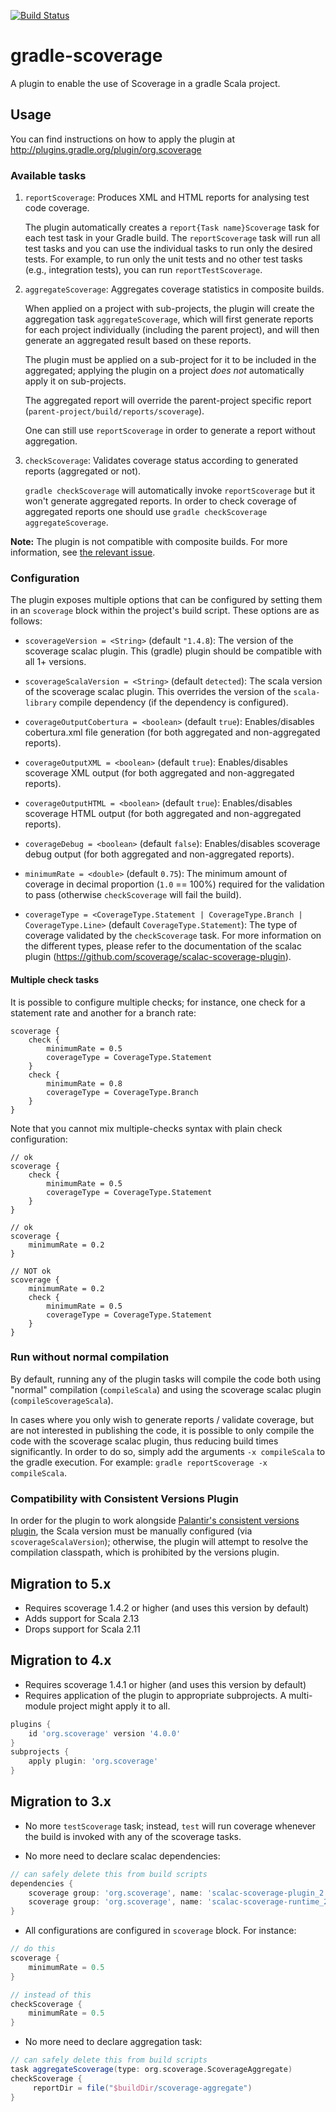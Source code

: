 [![Build Status](https://travis-ci.com/scoverage/gradle-scoverage.png?branch=master)](https://travis-ci.com/scoverage/gradle-scoverage)

gradle-scoverage
================
A plugin to enable the use of Scoverage in a gradle Scala project.

Usage
-----

You can find instructions on how to apply the plugin at http://plugins.gradle.org/plugin/org.scoverage

### Available tasks

1. `reportScoverage`: Produces XML and HTML reports for analysing test code coverage.

    The plugin automatically creates a `report{Task name}Scoverage` task for each test task in your
    Gradle build.  The `reportScoverage` task will run all test tasks and you can use the individual
    tasks to run only the desired tests.  For example, to run only the unit tests and no other test
    tasks (e.g., integration tests), you can run `reportTestScoverage`.

2. `aggregateScoverage`: Aggregates coverage statistics in composite builds.

    When applied on a project with sub-projects, the plugin will create the aggregation task `aggregateScoverage`, which
    will first generate reports for each project individually (including the parent project), and will then generate an
    aggregated result based on these reports.
    
    The plugin must be applied on a sub-project for it to be included in the aggregated; applying the plugin on a
    project _does not_ automatically apply it on sub-projects.   

    The aggregated report will override the parent-project specific report (`parent-project/build/reports/scoverage`).

    One can still use `reportScoverage` in order to generate a report without aggregation.

3. `checkScoverage`: Validates coverage status according to generated reports (aggregated or not).

    `gradle checkScoverage` will automatically invoke `reportScoverage` but it won't generate aggregated reports.
    In order to check coverage of aggregated reports one should use `gradle checkScoverage aggregateScoverage`.

**Note:** The plugin is not compatible with composite builds. For more information, see [the relevant issue](https://github.com/scoverage/gradle-scoverage/issues/98).
    
### Configuration

The plugin exposes multiple options that can be configured by setting them in an `scoverage` block within the project's
build script. These options are as follows:

* `scoverageVersion = <String>` (default `"1.4.8`): The version of the scoverage scalac plugin. This (gradle) plugin
should be compatible with all 1+ versions.

* `scoverageScalaVersion = <String>` (default `detected`): The scala version of the scoverage scalac plugin. This
overrides the version of the `scala-library` compile dependency (if the dependency is configured).
  
* `coverageOutputCobertura = <boolean>` (default `true`): Enables/disables cobertura.xml file generation (for both aggregated and non-aggregated reports).

* `coverageOutputXML = <boolean>` (default `true`): Enables/disables scoverage XML output (for both aggregated and non-aggregated reports).

* `coverageOutputHTML = <boolean>` (default `true`): Enables/disables scoverage HTML output (for both aggregated and non-aggregated reports).

* `coverageDebug = <boolean>` (default `false`): Enables/disables scoverage debug output (for both aggregated and non-aggregated reports).

* `minimumRate = <double>` (default `0.75`): The minimum amount of coverage in decimal proportion (`1.0` == 100%)
required for the validation to pass (otherwise `checkScoverage` will fail the build). 

* `coverageType = <CoverageType.Statement | CoverageType.Branch | CoverageType.Line>` (default `CoverageType.Statement`): The type of coverage validated by the
`checkScoverage` task. For more information on the different types, please refer to the documentation of the scalac
plugin (https://github.com/scoverage/scalac-scoverage-plugin).

#### Multiple check tasks

It is possible to configure multiple checks; for instance, one check for a statement rate and another for a branch rate:
```
scoverage {
    check {
        minimumRate = 0.5
        coverageType = CoverageType.Statement
    }
    check {
        minimumRate = 0.8
        coverageType = CoverageType.Branch
    }
}
```

Note that you cannot mix multiple-checks syntax with plain check configuration:
```
// ok
scoverage {
    check {
        minimumRate = 0.5
        coverageType = CoverageType.Statement
    }
}

// ok
scoverage {
    minimumRate = 0.2
}

// NOT ok
scoverage {
    minimumRate = 0.2
    check {
        minimumRate = 0.5
        coverageType = CoverageType.Statement
    }
}
``` 

### Run without normal compilation

By default, running any of the plugin tasks will compile the code both using "normal" compilation (`compileScala`)
and using the scoverage scalac plugin (`compileScoverageScala`).

In cases where you only wish to generate reports / validate coverage, but are not interested in publishing the code,
it is possible to only compile the code with the scoverage scalac plugin, thus reducing build times significantly.
In order to do so, simply add the arguments `-x compileScala` to the gradle execution.
For example: `gradle reportScoverage -x compileScala`.


### Compatibility with Consistent Versions Plugin

In order for the plugin to work alongside [Palantir's consistent versions plugin](https://github.com/palantir/gradle-consistent-versions),
the Scala version must be manually configured (via `scoverageScalaVersion`); otherwise, the plugin will attempt to
resolve the compilation classpath, which is prohibited by the versions plugin.

Migration to 5.x
----------------

* Requires scoverage 1.4.2 or higher (and uses this version by default)
* Adds support for Scala 2.13
* Drops support for Scala 2.11

Migration to 4.x
----------------

* Requires scoverage 1.4.1 or higher (and uses this version by default)
* Requires application of the plugin to appropriate subprojects. A multi-module project might apply it to all.

```groovy
plugins {
    id 'org.scoverage' version '4.0.0'
}
subprojects {
    apply plugin: 'org.scoverage'
}
```

Migration to 3.x
----------------

* No more `testScoverage` task; instead, `test` will run coverage whenever the build is invoked with any of the scoverage tasks.

* No more need to declare scalac dependencies:
```groovy
// can safely delete this from build scripts
dependencies {
    scoverage group: 'org.scoverage', name: 'scalac-scoverage-plugin_2.12', version: '1.3.1'
    scoverage group: 'org.scoverage', name: 'scalac-scoverage-runtime_2.12', version: '1.3.1'
}
```

* All configurations are configured in `scoverage` block. For instance:
```groovy
// do this
scoverage {
    minimumRate = 0.5
}

// instead of this
checkScoverage {
    minimumRate = 0.5
}
```

* No more need to declare aggregation task:
```groovy
// can safely delete this from build scripts
task aggregateScoverage(type: org.scoverage.ScoverageAggregate)
checkScoverage {
     reportDir = file("$buildDir/scoverage-aggregate")
}
```